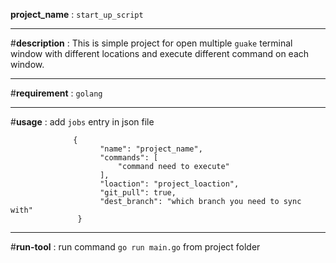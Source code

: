 **project_name** : `start_up_script`
***
#**description** : This is simple project for open multiple `guake` terminal window with different locations and execute different command on each window.
***
#**requirement** : `golang`
***
#**usage** : add `jobs` entry in json file
      
                  {
                        "name": "project_name",
                        "commands": [
                            "command need to execute"
                        ],
                        "loaction": "project_loaction",
                        "git_pull": true,
                        "dest_branch": "which branch you need to sync with"
                   }
***
#**run-tool** : run command `go run main.go` from project folder
